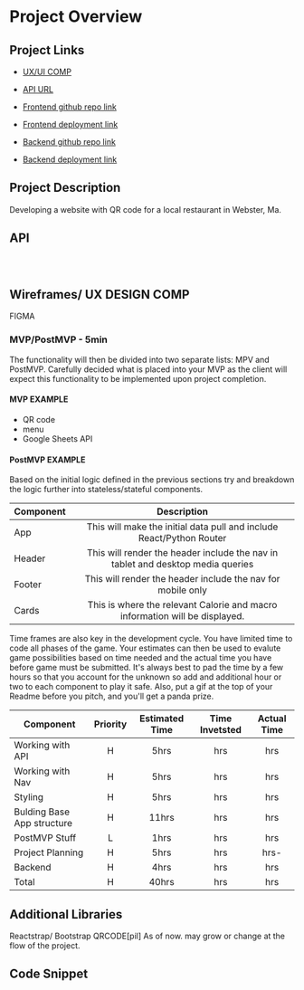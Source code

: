 # Project Overview

## Project Links
- [UX/UI COMP](https://www.figma.com/file/VpndDHiNv65YIYEUZQ4wD7/Wireframing-(Copy)?node-id=11221%3A441)

- [API URL](googlesheets)

- [Frontend github repo link](https://github.com/freakiestkirk/Mikes-Munchies-and-crunchies.git)
- [Frontend deployment link](https://vigilant-northcutt-44eeb9.netlify.app)

- [ Backend github repo link](https://github.com/freakiestkirk/mikes-crunchies-backend.git)
- [ Backend deployment link](https://git.heroku.com/mikes-crunchies-backend.git)

## Project Description

Developing a website with QR code for a local restaurant in Webster, Ma. 

## API




```
 
         
```


## Wireframes/ UX DESIGN COMP
FIGMA




### MVP/PostMVP - 5min

The functionality will then be divided into two separate lists: MPV and PostMVP.  Carefully decided what is placed into your MVP as the client will expect this functionality to be implemented upon project completion.  

#### MVP EXAMPLE
- QR code
- menu
- Google Sheets API 



#### PostMVP EXAMPLE





Based on the initial logic defined in the previous sections try and breakdown the logic further into stateless/stateful components. 

| Component | Description | 
| --- | :---: |  
| App | This will make the initial data pull and include React/Python Router| 
| Header | This will render the header include the nav in tablet and desktop media queries| 
| Footer | This will render the header include the nav for mobile only | 
| Cards | This is where the relevant Calorie and macro information will be displayed.| 


Time frames are also key in the development cycle.  You have limited time to code all phases of the game.  Your estimates can then be used to evalute game possibilities based on time needed and the actual time you have before game must be submitted. It's always best to pad the time by a few hours so that you account for the unknown so add and additional hour or two to each component to play it safe. Also, put a gif at the top of your Readme before you pitch, and you'll get a panda prize.

| Component | Priority | Estimated Time | Time Invetsted | Actual Time |
| --- | :---: |  :---: | :---: | :---: |
| Working with API | H | 5hrs| hrs | hrs |
| Working with Nav | H | 5hrs| hrs | hrs |
| Styling | H | 5hrs | hrs | hrs |
| Bulding Base App structure| H | 11hrs | hrs | hrs |
| PostMVP Stuff| L | 1hrs | hrs | hrs |
| Project Planning | H | 5hrs | hrs | hrs- |
| Backend | H | 4hrs | hrs | hrs |
| Total | H | 40hrs| hrs | hrs |

## Additional Libraries
Reactstrap/ Bootstrap 
QRCODE[pil]
As of now. may grow or change at the flow of the project.

## Code Snippet



```

```